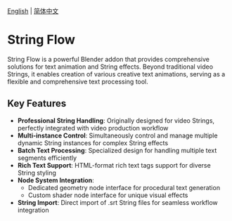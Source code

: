 [English](./README.md) | [简体中文](./README_zh-CN.md)

# String Flow

String Flow is a powerful Blender addon that provides comprehensive solutions for text animation and String effects. Beyond traditional video Strings, it enables creation of various creative text animations, serving as a flexible and comprehensive text processing tool.

## Key Features

- **Professional String Handling**: Originally designed for video Strings, perfectly integrated with video production workflow
- **Multi-instance Control**: Simultaneously control and manage multiple dynamic String instances for complex String effects
- **Batch Text Processing**: Specialized design for handling multiple text segments efficiently
- **Rich Text Support**: HTML-format rich text tags support for diverse String styling
- **Node System Integration**:
  - Dedicated geometry node interface for procedural text generation
  - Custom shader node interface for unique visual effects
- **String Import**: Direct import of .srt String files for seamless workflow integration


